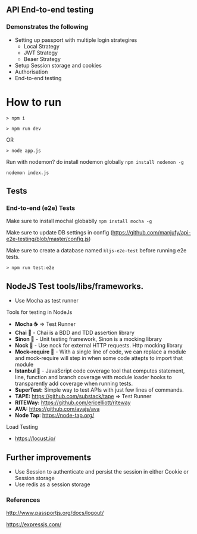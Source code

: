 ## API End-to-end testing 

### Demonstrates the following
- Setting up passport with multiple login strategires
    - Local Strategy
    - JWT Strategy
    - Beaer Strategy
- Setup Session storage and cookies
- Authorisation
- End-to-end testing

# How to run

`> npm i`

`> npm run dev`

OR 

`> node app.js`

Run with nodemon?  do install nodemon globally `npm install nodemon -g`

`nodemon index.js`

## Tests

### End-to-end (e2e) Tests

Make sure to install mochal globablly `npm install mocha -g`

Make sure to update DB settings in config (https://github.com/manjufy/api-e2e-testing/blob/master/config.js)

Make sure to create a database named `kljs-e2e-test` before running e2e tests.

`> npm run test:e2e`

## NodeJS Test tools/libs/frameworks.

- Use Mocha as test runner

Tools for testing in NodeJs

- **Mocha ☕** => Test Runner
- **Chai** 🥃 - Chai is a BDD and TDD assertion library
- **Sinon 🧙‍** - Unit testing framework, Sinon is a mocking library
- **Nock 🔮** - Use nock for external HTTP requests. Http mocking library
- **Mock-require 🎩** - With a single line of code, we can replace a module and mock-require will step in when some code attepts to import that module
- **Istanbul 🔭** - JavaScript code coverage tool that computes statement, line, function and branch coverage with module loader hooks to transparently add coverage when running tests.
- **SuperTest:**  Simple way to test APIs with just few lines of commands.
- **TAPE:** https://github.com/substack/tape => Test Runner
- **RITEWay:** https://github.com/ericelliott/riteway
- **AVA:** https://github.com/avajs/ava
- **Node Tap**: https://node-tap.org/

Load Testing

- https://locust.io/

## Further improvements

- Use Session to authenticate and persist the session in either Cookie or Session storage
- Use redis as a session storage

### References

http://www.passportjs.org/docs/logout/

https://expressjs.com/
